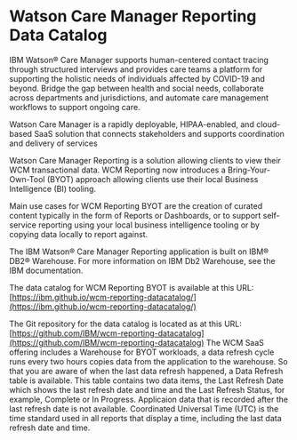 
# Watson Care Manager Reporting Data Catalog

IBM Watson® Care Manager supports human-centered contact tracing through structured interviews and provides care teams a platform for supporting the holistic needs of individuals affected by COVID-19 and beyond. Bridge the gap between health and social needs, collaborate across departments and jurisdictions, and automate care management workflows to support ongoing care.

Watson Care Manager is a rapidly deployable, HIPAA-enabled, and cloud-based SaaS solution that connects stakeholders and supports coordination and delivery of services

Watson Care Manager Reporting is a solution allowing clients to view their WCM transactional data.  WCM Reporting now introduces a Bring-Your-Own-Tool (BYOT) approach allowing clients use their local Business Intelligence (BI) tooling.   

Main use cases for WCM Reporting BYOT are the creation of curated content typically in the form of Reports or Dashboards, or to support self-service reporting using your local business intelligence tooling or by copying data locally to report against.

The IBM Watson® Care Manager Reporting application is built on IBM® DB2® Warehouse. For more information on IBM Db2 Warehouse, see the IBM documentation.


The data catalog for WCM Reporting BYOT is available at this URL: [https://ibm.github.io/wcm-reporting-datacatalog/](https://ibm.github.io/wcm-reporting-datacatalog/)

The Git repository for the data catalog is located as at this URL: [https://github.com/IBM/wcm-reporting-datacatalog](https://github.com/IBM/wcm-reporting-datacatalog)
The WCM SaaS offering includes a Warehouse for BYOT workloads, a data refresh cycle runs every two hours copies data from the application to the warehouse. So that you are aware of when the last data refresh happened, a Data Refresh table is available. This table contains two data items, the Last Refresh Date which shows the last refresh date and time and the Last Refresh Status, for example, Complete or In Progress. Applicaion data that is recorded after the last refresh date is not available. Coordinated Universal Time (UTC) is the time standard used in all reports that display a time, including the last data refresh date and time.
